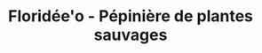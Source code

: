 ---
title: "Floridée'o - Pépinière de plantes sauvages"
url: /bruz/florideeo-pepiniere-de-plantes-sauvages/
shop: ferme
---